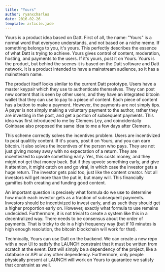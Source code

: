 ```yaml
---
title: "Yours"
author: ryanxcharles
date: 2016-02-26
template: article.jade
---
```

Yours is a product idea based on Datt. First of all, the name: "Yours" is a
normal word that everyone understands, and not based on a niche meme. If
something belongs to you, it's yours. This perfectly describes the essence of
what Datt is trying to achieve. Yours gives control of content, moderation,
hosting, and payments to the users. If it's yours, post it on Yours. Yours is
the product, but behind the scenes it is based on the Datt software and Datt
network. It is a product intended to have a mainstream audience, so it has a
mainstream name.

The product itself looks similar to the current Datt prototype. Users have a
master keypair which they use to authenticate themselves. They can post new
content that is seen by other users, and they have an integrated bitcoin wallet
that they can use to pay to a piece of content. Each piece of content has a
button to make a payment. However, the payments are not simply tips. A payer is
not simply making a voluntary payment to the author, rather they are investing
in the post, and get a portion of subsequent payments. This idea was first
introduced to me by Clemens Ley, and coincidentally Coinbase also proposed the
same idea to me a few days after Clemens.

This scheme correctly solves the incentives problem. Users are incentivized to
post qualitity content. If it's yours, post it on Yours, and you can earn
bitcoin. It also solves the incentives of the person who pays. They are not
just giving money away with no expectation of a return. They are incentivized
to upvote something early. Yes, this costs money, and they might not get that
money back. But if they upvote something early, and give it attention, it might
catch on and go viral, in which case the investor gets a huge return. The
investor gets paid too, just like the content creator. Not all investors will
get more than the put in, but many will. This financially gamifies both
creating and funding good content.

An important question is precisely what formula do we use to determine how much
each investor gets as a fraction of subsequent payments. Investors should be
incentivized to invest early, and as such they should get a higher proportion
early on. However, exactly what formula to use remains undecided. Furthermore,
it is not trivial to create a system like this in a decentralized way. There
needs to be consensus about the order of payments. That is tricky to do in a
high frequency way (but if 10 minutes is high enough resolution, the bitcoin
blockchain will work for that).

Technically, Yours can use Datt on the backend. We can create a new repo with a
new UI to satisfy the LAUNCH constraint that it must be written from scratch at
the event. Datt will simply be a dependency of the project, like a database or
API or any other dependency. Furthermore, only people physically present at
LAUNCH will work on Yours to guarantee we satisfy that constraint as well.
